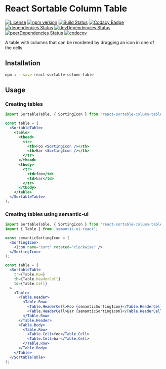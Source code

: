 # React Sortable Column Table

[![License](https://img.shields.io/badge/License-Apache%202.0-blue.svg)](https://opensource.org/licenses/Apache-2.0)
[![npm version](https://badge.fury.io/js/react-sortable-column-table.svg)](https://badge.fury.io/js/react-sortable-column-table)
[![Build Status](https://travis-ci.org/pikselpalette/react-sortable-column-table.svg?branch=master)](https://travis-ci.org/pikselpalette/react-sortable-column-table)
[![Codacy Badge](https://api.codacy.com/project/badge/Grade/0d0369063ad0495f8f4a1bb44ee74921)](https://www.codacy.com/app/samboylett/react-sortable-column-table?utm_source=github.com&amp;utm_medium=referral&amp;utm_content=pikselpalette/react-sortable-column-table&amp;utm_campaign=Badge_Grade)
[![dependencies Status](https://david-dm.org/pikselpalette/react-sortable-column-table/status.svg)](https://david-dm.org/pikselpalette/react-sortable-column-table)
[![devDependencies Status](https://david-dm.org/pikselpalette/react-sortable-column-table/dev-status.svg)](https://david-dm.org/pikselpalette/react-sortable-column-table?type=dev)
[![peerDependencies Status](https://david-dm.org/pikselpalette/react-sortable-column-table/peer-status.svg)](https://david-dm.org/pikselpalette/react-sortable-column-table?type=peer)
[![codecov](https://codecov.io/gh/pikselpalette/react-sortable-column-table/branch/master/graph/badge.svg)](https://codecov.io/gh/pikselpalette/react-sortable-column-table)

A table with columns that can be reordered by dragging an icon in one of the cells

## Installation

```sh
npm i --save react-sortable-column-table
```

## Usage

### Creating tables

```jsx
import SortableTable, { SortingIcon } from 'react-sortable-column-table';

const table = (
  <SortableTable>
    <table>
      <thead>
        <tr>
          <th>Foo <SortingIcon /></th>
          <th>Bar <SortingIcon /></th>
        </tr>
      </thead>
      <tbody>
        <tr>
          <td>foo</td>
          <td>bar</td>
        </tr>
      </tbody>
    </table>
  </SortableTable>
);
```

### Creating tables using semantic-ui

```jsx
import SortableTable, { SortingIcon } from 'react-sortable-column-table';
import { Table } from 'semantic-ui-react';

const semanticSortingIcon = (
  <SortingIcon>
    <Icon name="sort" rotated="clockwise" />
  </SortingIcon>
);

const table = (
  <SortableTable
    tr={Table.Row}
    th={Table.HeaderCell}
    td={Table.Cell}
  >
    <Table>
      <Table.Header>
        <Table.Row>
          <Table.HeaderCell>Foo {semanticSortingIcon}</Table.HeaderCell>
          <Table.HeaderCell>Bar {semanticSortingIcon}</Table.HeaderCell>
        </Table.Row>
      </Table.Header>
      <Table.Body>
        <Table.Row>
          <Table.Cell>foo</Table.Cell>
          <Table.Cell>bar</Table.Cell>
        </Table.Row>
      </Table.Body>
    </Table>
  </SortableTable>
);
```
